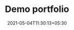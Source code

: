 ---
title: "Demo portfolio"
date: 2021-05-04T11:30:13+05:30
draft: false
img: "/images/latest_iacdrops.JPG"
description: "Portfolio project"
github: "https://github.com/iacdrops"
featured: "https://iacdrops.xyz"
---